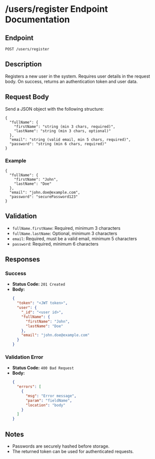 # /users/register Endpoint Documentation

## Endpoint

`POST /users/register`

## Description
Registers a new user in the system. Requires user details in the request body. On success, returns an authentication token and user data.

## Request Body
Send a JSON object with the following structure:

```
{
  "fullName": {
    "firstName": "string (min 3 chars, required)",
    "lastName": "string (min 3 chars, optional)"
  },
  "email": "string (valid email, min 5 chars, required)",
  "password": "string (min 6 chars, required)"
}
```

### Example
```
{
  "fullName": {
    "firstName": "John",
    "lastName": "Doe"
  },
  "email": "john.doe@example.com",
  "password": "securePassword123"
}
```

## Validation
- `fullName.firstName`: Required, minimum 3 characters
- `fullName.lastName`: Optional, minimum 3 characters
- `email`: Required, must be a valid email, minimum 5 characters
- `password`: Required, minimum 6 characters

## Responses

### Success
- **Status Code:** `201 Created`
- **Body:**
  ```json
  {
    "token": "<JWT token>",
    "user": {
      "_id": "<user id>",
      "fullName": {
        "firstName": "John",
        "lastName": "Doe"
      },
      "email": "john.doe@example.com"
    }
  }
  ```

### Validation Error
- **Status Code:** `400 Bad Request`
- **Body:**
  ```json
  {
    "errors": [
      {
        "msg": "Error message",
        "param": "fieldName",
        "location": "body"
      }
    ]
  }
  ```

## Notes
- Passwords are securely hashed before storage.
- The returned token can be used for authenticated requests.
